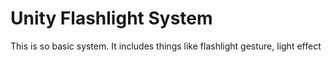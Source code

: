 # Unity Flashlight System

This is so basic system. It includes things like flashlight gesture, light effect
